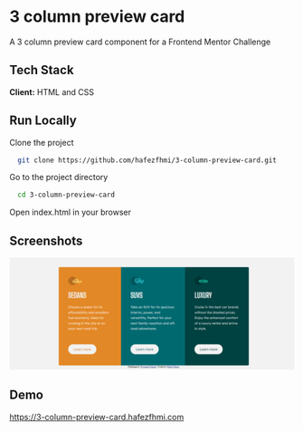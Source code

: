 # 3 column preview card

A 3 column preview card component for a Frontend Mentor Challenge

## Tech Stack

**Client:** HTML and CSS

## Run Locally

Clone the project

```bash
  git clone https://github.com/hafezfhmi/3-column-preview-card.git
```

Go to the project directory

```bash
  cd 3-column-preview-card
```

Open index.html in your browser

## Screenshots

![App Screenshot](./resources/screenshot/screenshot01.png)

## Demo

https://3-column-preview-card.hafezfhmi.com

